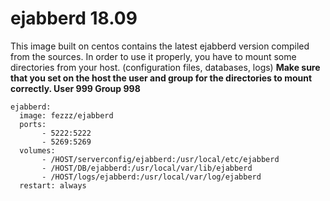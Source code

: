 # ejabberd 18.09
This image built on centos contains the latest ejabberd version compiled from the sources.
In order to use it properly, you have to mount some directories from your host. (configuration files, databases, logs)
**Make sure that you set on the host the user and group for the directories to mount correctly. User 999 Group 998**

~~~
ejabberd:
  image: fezzz/ejabberd
  ports:
       - 5222:5222
       - 5269:5269
  volumes:
       - /HOST/serverconfig/ejabberd:/usr/local/etc/ejabberd
       - /HOST/DB/ejabberd:/usr/local/var/lib/ejabberd
       - /HOST/logs/ejabberd:/usr/local/var/log/ejabberd
  restart: always
~~~
